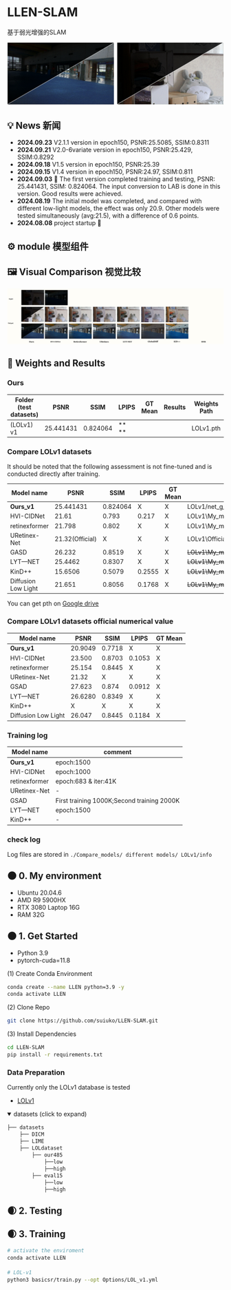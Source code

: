 &nbsp;
# LLEN-SLAM
基于弱光增强的SLAM

![P_com](./f_result/3.png)


## 💡 News 新闻

- **2024.09.23** V2.1.1 version in epoch150, PSNR:25.5085, SSIM:0.8311
- **2024.09.21** V2.0-6variate version in epoch150, PSNR:25.429, SSIM:0.8292
- **2024.09.18** V1.5 version in epoch150, PSNR:25.39
- **2024.09.15** V1.4 version in epoch150, PSNR:24.97, SSIM:0.811
- **2024.09.03** 🌟 The first version completed training and testing, PSNR: 25.441431, SSIM: 0.824064. The input conversion to LAB is done in this version. Good results were achieved.
- **2024.08.19** The initial model was completed, and compared with different low-light models, the effect was only 20.9. Other models were tested simultaneously (avg:21.5), with a difference of 0.6 points.
- **2024.08.08** project startup 🎈


## ⚙ module 模型组件


## 🖼 Visual Comparison 视觉比较

![P_com1](./f_result/1.png)


## 🧾 Weights and Results 

### Ours

| Folder (test datasets)                        | PSNR        | SSIM       | LPIPS      | GT Mean | Results                                                      | Weights Path             |
| --------------------------------------------- | ----------- | ---------- | ---------- | ------- | ------------------------------------------------------------ | ------------------------ |
| (LOLv1)<br />v1        | 25.441431     |  0.824064   | **   **    |         |   | LOLv1.pth         |

### Compare LOLv1 datasets

It should be noted that the following assessment is not fine-tuned and is conducted directly after training.

|   Model name       | PSNR        | SSIM        | LPIPS      | GT Mean     | 			Weights Path       |
| --------------------------------------------- | ----------- | ---------- | ---------- | -------  | ------------------------ |
| **Ours_v1**        | 25.441431   	  |  0.824064    |   X         |    X        | LOLv1/net_g_1500.pth         |
| HVI-CIDNet       	 | 21.61     	  |  0.793     | 0.217       |     X       |  LOLv1\My_model\epoch_best.pth  |
| retinexformer      | 21.798    	  |  0.802     | X           |      X      |  LOLv1\My_model\best_psnr_21.96_27000.pth  |
| URetinex-Net       | 21.32(Official) |     X      | X           |      X     |  LOLv1\Official_model\ckpt  |
| GASD     	  | 26.232 |  0.8519     |   X    |      X    |  ~~LOLv1\My_model~~  |
| LYT—NET     		 | 25.4462 	|   0.8307    | X           |      X    |  ~~LOLv1\My_model~~  |
| KinD++     		  |  15.6506	|     0.5079      | 0.2555           |      X    |  ~~LOLv1\My_model~~  |
| Diffusion Low Light   |  21.651	|     0.8056      | 0.1768           |      X    |  ~~LOLv1\My_model~~  |


You can get pth on [Google drive](https://drive.google.com/drive/folders/1L7V2KOsgav5qFgU4CzwiNcC_OBz2OeQK?usp=sharing)
### Compare LOLv1 datasets official numerical value

|   Model name       | PSNR        | SSIM        | LPIPS      | GT Mean     | 
| --------------------------------------------- | ----------- | ---------- | ---------- |---------- |
| **Ours_v1**        | 20.9049   	  |  0.7718    |   X         |    X        | 
| HVI-CIDNet       	 | 23.500     	  |  0.8703     | 0.1053       |     X       |  
| retinexformer      | 25.154    	  |  0.8445     | X           |      X      | 
| URetinex-Net       | 21.32 |     X      | X           |      X     | 
| GSAD     	  | 27.623|  0.874     |   0.0912    |      X    | 
| LYT—NET      		 | 26.6280 |   0.8349    | X           |      X    | 
| KinD++     		  |  X |    X    |     X   |      X    | 
| Diffusion Low Light   |  26.047	|     0.8445      | 0.1184           |      X    |

### Training log
|   Model name      |           comment			 |  
| ----------------- | ------------------------   |
| **Ours_v1**       |    epoch:1500    			|       
| HVI-CIDNet       	|    epoch:1000    			|    
| retinexformer     |     epoch:683 & iter:41K   |   
| URetinex-Net      |     -   					|   
| GSAD     	|    First training 1000K;Second training 2000K    |    
| LYT—NET    		|     epoch:1500  		|    
| KinD++     		|  			-			    |  


### check log

Log files are stored in `./Compare_models/ different models/ LOLv1/info`

## 🌑 0. My environment

- Ubuntu 20.04.6
- AMD R9 5900HX
- RTX 3080 Laptop 16G
- RAM 32G

## 🌑 1. Get Started 

- Python 3.9
- pytorch-cuda=11.8

(1) Create Conda Environment

```bash
conda create --name LLEN python=3.9 -y
conda activate LLEN
```

(2) Clone Repo

```bash
git clone https://github.com/suiuko/LLEN-SLAM.git
```

(3) Install Dependencies

```bash
cd LLEN-SLAM
pip install -r requirements.txt
```

### Data Preparation

Currently only the LOLv1 database is tested

- [LOLv1](https://daooshee.github.io/BMVC2018website/)

<details open> <summary>datasets (click to expand)</summary>
  
```
├── datasets
	├── DICM
	├── LIME
	├── LOLdataset
		├── our485
			├──low
			├──high
		├── eval15
			├──low
			├──high

```
</details>

## 🌒 2. Testing 

## 🌒 3. Training  

```bash
# activate the enviroment
conda activate LLEN

# LOL-v1
python3 basicsr/train.py --opt Options/LOL_v1.yml

```
